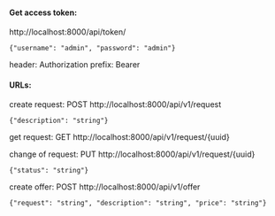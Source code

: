 #### Get access token:


http://localhost:8000/api/token/

`{"username": "admin", "password": "admin"}`

header: Authorization prefix: Bearer 

#### URLs:

create request: POST http://localhost:8000/api/v1/request

`{"description": "string"}`

get request: GET http://localhost:8000/api/v1/request/{uuid}

change of request: PUT http://localhost:8000/api/v1/request/{uuid}

`{"status": "string"}`

create offer: POST http://localhost:8000/api/v1/offer

`{"request": "string", "description": "string", "price": "string"}`
